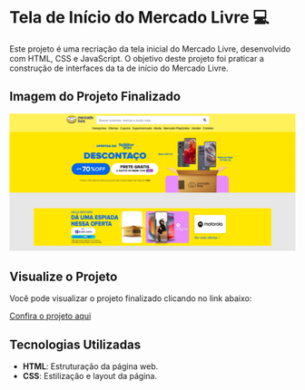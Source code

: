 # Tela de Início do Mercado Livre 💻

Este projeto é uma recriação da tela inicial do Mercado Livre, desenvolvido com HTML, CSS e JavaScript. O objetivo deste projeto foi praticar a construção de interfaces da ta de início do Mercado Livre.

## Imagem do Projeto Finalizado

<img src="tela  inicial - ml/img/projeto final.png" alt="Imagem do projeto finalizado">

## Visualize o Projeto

Você pode visualizar o projeto finalizado clicando no link abaixo:

[Confira o projeto aqui](https://tela-inicial-ml.netlify.app/)

## Tecnologias Utilizadas

- **HTML**: Estruturação da página web.
- **CSS**: Estilização e layout da página.
